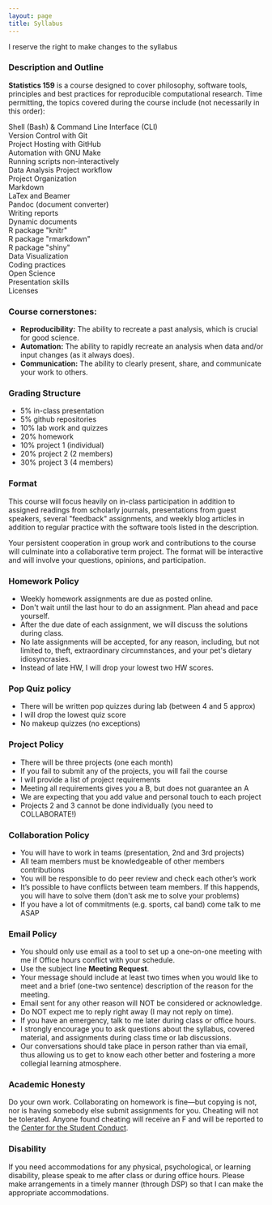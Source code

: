 ```yaml
---
layout: page
title: Syllabus
---
```


<p class="message">
  I reserve the right to make changes to the syllabus
</p>

### Description and Outline

__Statistics 159__ is a course designed to cover philosophy, software tools, 
principles and best practices for reproducible computational research.
Time permitting, the topics covered during the course include
(not necessarily in this order):

<i class="fa fa-folder"></i> Shell (Bash) & Command Line Interface (CLI)<br>
<i class="fa fa-git"></i> Version Control with Git <br>
<i class="fa fa-github"></i> Project Hosting with GitHub<br>
<i class="fa fa-gears"></i> Automation with GNU Make<br>
<i class="fa fa-spinner"></i> Running scripts non-interactively<br>
<i class="fa fa-refresh"></i> Data Analysis Project workflow<br>
<i class="fa fa-sitemap"></i> Project Organization <br>
<i class="fa fa-level-down"></i> Markdown<br>
<i class="fa fa-font"></i> LaTex and Beamer<br>
<i class="fa fa-arrows-alt"></i> Pandoc (document converter)<br>
<i class="fa fa-pencil-square-o"></i> Writing reports<br>
<i class="fa fa-file-code-o"></i> Dynamic documents<br>
<i class="fa fa-puzzle-piece"></i> R package "knitr"<br>
<i class="fa fa-recycle"></i> R package "rmarkdown"<br>
<i class="fa fa-sliders"></i> R package "shiny"<br>
<i class="fa fa-bar-chart"></i> Data Visualization<br>
<i class="fa fa-code"></i> Coding practices<br>
<i class="fa fa-unlock"></i> Open Science<br>
<i class="fa fa-picture-o"></i> Presentation skills<br>
<i class="fa fa-cc"></i> Licenses


### Course cornerstones:

- __Reproducibility:__ The ability to recreate a past analysis, which is 
crucial for good science.
- __Automation:__ The ability to rapidly recreate an analysis when data
and/or input changes (as it always does).
- __Communication:__ The ability to clearly present, share, and communicate 
your work to others.


### Grading Structure

-  5% in-class presentation
-  5% github repositories
- 10% lab work and quizzes
- 20% homework
- 10% project 1 (individual)
- 20% project 2 (2 members)
- 30% project 3 (4 members)


### Format

This course will focus heavily on in-class participation in addition to 
assigned readings from scholarly journals, presentations from guest speakers, 
several "feedback" assignments, and weekly blog articles in addition to 
regular practice with the software tools listed in the description.

Your persistent cooperation in group work and contributions to the course 
will culminate into a collaborative term project. The format will be interactive 
and will involve your questions, opinions, and participation.


### Homework Policy

- Weekly homework assignments are due as posted online.
- Don't wait until the last hour to do an assignment. Plan ahead and pace yourself.
- After the due date of each assignment, we will discuss the solutions during class.
- No late assignments will be accepted, for any reason, including, but not limited to, theft, extraordinary circumnstances, and your pet's dietary idiosyncrasies.
- Instead of late HW, I will drop your lowest two HW scores.


### Pop Quiz policy

- There will be written pop quizzes during lab (between 4 and 5 approx)
- I will drop the lowest quiz score
- No makeup quizzes (no exceptions)


### Project Policy

- There will be three projects (one each month)
- If you fail to submit any of the projects, you will fail the course
- I will provide a list of project requirements
- Meeting all requirements gives you a B, but does not guarantee an A
- We are expecting that you add value and personal touch to each project
- Projects 2 and 3 cannot be done individually (you need to COLLABORATE!)


### Collaboration Policy

- You will have to work in teams (presentation, 2nd and 3rd projects)
- All team members must be knowledgeable of other members contributions
- You will be responsible to do peer review and check each other’s work
- It’s possible to have conflicts between team members. If this happends,
you will have to solve them (don't ask me to solve your problems)
- If you have a lot of commitments (e.g. sports, cal band) come talk to me ASAP


### <a name="email-policy"></a>Email Policy

- You should only use email as a tool to set up a one-on-one meeting with me if Office hours conflict with your schedule.
- Use the subject line __Meeting Request__.
- Your message should include at least two times when you would like to meet and a brief (one-two sentence) description of the reason for the meeting.
- Email sent for any other reason will NOT be considered or acknowledge.
- Do NOT expect me to reply right away (I may not reply on time).
- If you have an emergency, talk to me later during class or office hours.
- I strongly encourage you to ask questions about the syllabus, covered material, and assignments during class time or lab discussions. 
- Our conversations should take place in person rather than via email, thus allowing us to get to know each other better and fostering a more collegial learning atmosphere.


### Academic Honesty

Do your own work. Collaborating on homework is fine—but copying is not, nor is having somebody else submit assignments for you. Cheating will not be tolerated. Anyone found cheating will receive an F and will be reported to the [Center for the Student Conduct](http://sa.berkeley.edu/conduct).


### Disability

If you need accommodations for any physical, psychological, or learning disability, please speak to me after class or during office hours. Please make arrangements in a timely manner (through DSP) so that I can make the appropriate accommodations.
